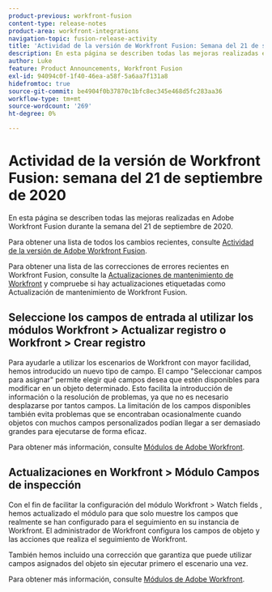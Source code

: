 ```yaml
---
product-previous: workfront-fusion
content-type: release-notes
product-area: workfront-integrations
navigation-topic: fusion-release-activity
title: 'Actividad de la versión de Workfront Fusion: Semana del 21 de septiembre de 2020'
description: En esta página se describen todas las mejoras realizadas en Adobe Workfront Fusion durante la semana del 21 de septiembre de 2020.
author: Luke
feature: Product Announcements, Workfront Fusion
exl-id: 94094c0f-1f40-46ea-a58f-5a6aa7f131a8
hidefromtoc: true
source-git-commit: be4904f0b37870c1bfc8ec345e468d5fc283aa36
workflow-type: tm+mt
source-wordcount: '269'
ht-degree: 0%

---
```


# Actividad de la versión de Workfront Fusion: semana del 21 de septiembre de 2020

En esta página se describen todas las mejoras realizadas en Adobe Workfront Fusion durante la semana del 21 de septiembre de 2020.

Para obtener una lista de todos los cambios recientes, consulte [Actividad de la versión de Adobe Workfront Fusion](../../../../../product-announcements/product-releases/fusion-release-activity/fusion-release-activity.md).

Para obtener una lista de las correcciones de errores recientes en Workfront Fusion, consulte la [Actualizaciones de mantenimiento de Workfront](https://one.workfront.com/s/article/Workfront-Maintenance-Updates-1882317350) y compruebe si hay actualizaciones etiquetadas como Actualización de mantenimiento de Workfront Fusion.

## Seleccione los campos de entrada al utilizar los módulos Workfront > Actualizar registro o Workfront > Crear registro

Para ayudarle a utilizar los escenarios de Workfront con mayor facilidad, hemos introducido un nuevo tipo de campo. El campo &quot;Seleccionar campos para asignar&quot; permite elegir qué campos desea que estén disponibles para modificar en un objeto determinado. Esto facilita la introducción de información o la resolución de problemas, ya que no es necesario desplazarse por tantos campos. La limitación de los campos disponibles también evita problemas que se encontraban ocasionalmente cuando objetos con muchos campos personalizados podían llegar a ser demasiado grandes para ejecutarse de forma eficaz.

Para obtener más información, consulte [Módulos de Adobe Workfront](../../../../../workfront-fusion/apps-and-their-modules/workfront-modules.md).

## Actualizaciones en Workfront > Módulo Campos de inspección

Con el fin de facilitar la configuración del módulo Workfront > Watch fields , hemos actualizado el módulo para que solo muestre los campos que realmente se han configurado para el seguimiento en su instancia de Workfront. El administrador de Workfront configura los campos de objeto y las acciones que realiza el seguimiento de Workfront.

También hemos incluido una corrección que garantiza que puede utilizar campos asignados del objeto sin ejecutar primero el escenario una vez.

Para obtener más información, consulte [Módulos de Adobe Workfront](../../../../../workfront-fusion/apps-and-their-modules/workfront-modules.md).
